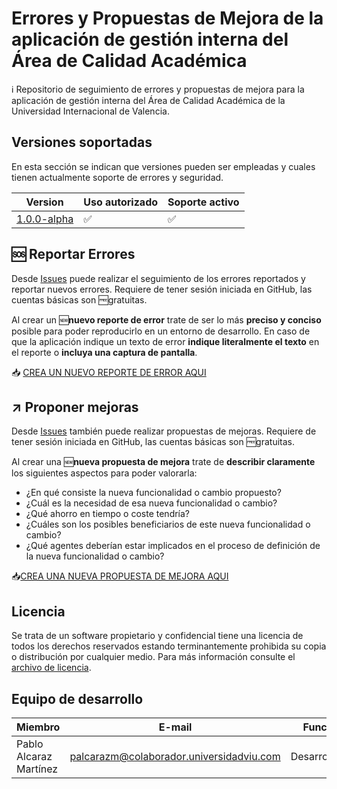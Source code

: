 # Errores y Propuestas de Mejora de la aplicación de gestión interna del Área de Calidad Académica
:information_source: Repositorio de seguimiento de errores y propuestas de mejora para la aplicación de gestión interna del Área de Calidad Académica de la Universidad Internacional de Valencia.

## Versiones soportadas
En esta sección se indican que versiones pueden ser empleadas y cuales tienen actualmente soporte de errores y seguridad.

| Version       | Uso autorizado     | Soporte activo     |
| ------------- | ------------------ | ------------------ |
| [1.0.0-alpha](https://github.com/UPAM5A/gestion-interna-bugTracker/releases/tag/v1.0.0-alpha)   | :white_check_mark: | :white_check_mark: |

## :sos: Reportar Errores
Desde [Issues](https://github.com/UPAM5A/gestion-interna-bugTracker/issues) puede realizar el seguimiento de los errores reportados y reportar nuevos errores. Requiere de tener sesión iniciada en GitHub, las cuentas básicas son :free:gratuitas.

Al crear un :new:**nuevo reporte de error** trate de ser lo más **preciso y conciso** posible para poder reproducirlo en un entorno de desarrollo. En caso de que la aplicación indique un texto de error **indique literalmente el texto** en el reporte o **incluya una captura de pantalla**.

:inbox_tray: [CREA UN NUEVO REPORTE DE ERROR AQUI](https://github.com/UPAM5A/gestion-interna-bugTracker/issues/new?assignees=&labels=bug&template=reporte-de-error.md&title=%5BBUG%5D)

## :arrow_upper_right: Proponer mejoras
Desde [Issues](https://github.com/UPAM5A/gestion-interna-bugTracker/issues) también puede realizar propuestas de mejoras. Requiere de tener sesión iniciada en GitHub, las cuentas básicas son :free:gratuitas.

Al crear una :new:**nueva propuesta de mejora** trate de **describir claramente** los siguientes aspectos para poder valorarla:
* ¿En qué consiste la nueva funcionalidad o cambio propuesto?
* ¿Cuál es la necesidad de esa nueva funcionalidad o cambio?
* ¿Qué ahorro en tiempo o coste tendría?
* ¿Cuáles son los posibles beneficiarios de este nueva funcionalidad o cambio?
* ¿Qué agentes deberían estar implicados en el proceso de definición de la nueva funcionalidad o cambio?

:inbox_tray:[CREA UNA NUEVA PROPUESTA DE MEJORA AQUI](https://github.com/UPAM5A/gestion-interna-bugTracker/issues/new?assignees=&labels=enhancement&template=propuesta-de-mejora.md&title=%5BMEJORA%5D)

## Licencia
Se trata de un software propietario y confidencial tiene una licencia de todos los derechos reservados estando terminantemente prohibida su copia o distribución por cualquier medio.
Para más información consulte el [archivo de licencia](LICENSE.md).

## Equipo de desarrollo
Miembro | E-mail | Función
------- | ------ | -------
Pablo Alcaraz Martínez | <palcarazm@colaborador.universidadviu.com> | Desarrollador
